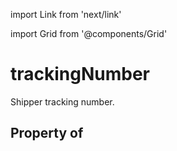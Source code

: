 import Link from 'next/link'
  
import Grid from '@components/Grid'

# trackingNumber

Shipper tracking number.

## Property of



